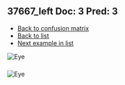 ## 37667_left Doc: 3 Pred: 3
- [Back to confusion matrix](https://github.com/juliandewit/kaggle_retinopathy/blob/master/matrix.md)
- [Back to list](https://github.com/juliandewit/kaggle_retinopathy/blob/master/lists/33/list.md)
- [Next example in list](https://github.com/juliandewit/kaggle_retinopathy/blob/master/lists/33/37/3773_left.md)

![Eye](https://retinopaty.blob.core.windows.net/size1024/37667_left_3.jpeg)

### 

![Eye]()
